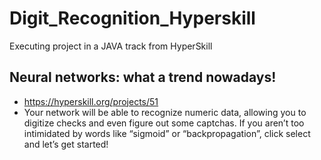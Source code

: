 # Digit_Recognition_Hyperskill
Executing project in a JAVA track from HyperSkill
## Neural networks: what a trend nowadays! 
- https://hyperskill.org/projects/51
- Your network will be able to recognize numeric data, allowing you to digitize checks and even figure out some captchas. If you aren’t too intimidated by words like “sigmoid” or “backpropagation”, click select and let’s get started!
